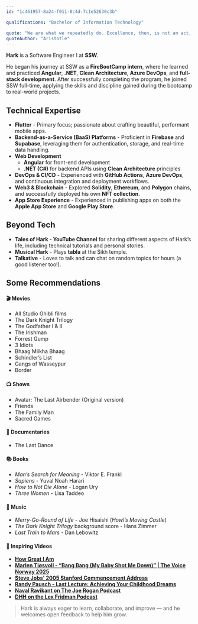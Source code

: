 ```yaml
---
id: "1c461957-8a24-f011-8c4d-7c1e52630c3b"

qualifications: "Bachelor of Information Technology"

quote: "We are what we repeatedly do. Excellence, then, is not an act, but a habit"
quoteAuthor: "Aristotle"
---
```



**Hark** is a Software Engineer I at **SSW**.

He began his journey at SSW as a **FireBootCamp intern**, where he learned and practiced **Angular**, **.NET**, **Clean Architecture**, **Azure DevOps**, and **full-stack development**. After successfully completing the program, he joined SSW full-time, applying the skills and discipline gained during the bootcamp to real-world projects.

## Technical Expertise
* **Flutter** - Primary focus; passionate about crafting beautiful, performant mobile apps.  
* **Backend-as-a-Service (BaaS) Platforms** - Proficient in **Firebase** and **Supabase**, leveraging them for authentication, storage, and real-time data handling.  
* **Web Development**  
  * **Angular** for front-end development  
  * **.NET (C#)** for backend APIs using **Clean Architecture** principles  
* **DevOps & CI/CD** - Experienced with **GitHub Actions**, **Azure DevOps**, and continuous integration and deployment workflows.  
* **Web3 & Blockchain** - Explored **Solidity**, **Ethereum**, and **Polygon** chains, and successfully deployed his own **NFT collection**.  
* **App Store Experience** - Experienced in publishing apps on both the **Apple App Store** and **Google Play Store**.  

## Beyond Tech
* **Tales of Hark - YouTube Channel** for sharing different aspects of Hark’s life, including technical tutorials and personal stories.  
* **Musical Hark** - Plays **tabla** at the Sikh temple.  
* **Talkative** - Loves to talk and can chat on random topics for hours (a good listener too!).  

## Some Recommendations
#### 🎬 Movies
* All Studio Ghibli films  
* The Dark Knight Trilogy  
* The Godfather I & II  
* The Irishman  
* Forrest Gump  
* 3 Idiots  
* Bhaag Milkha Bhaag  
* Schindler’s List  
* Gangs of Wasseypur  
* Border  

#### 📺 Shows
* Avatar: The Last Airbender (Original version)  
* Friends  
* The Family Man  
* Sacred Games  

#### 🎥 Documentaries
* The Last Dance  

#### 📚 Books
* *Man’s Search for Meaning* - Viktor E. Frankl  
* *Sapiens* - Yuval Noah Harari  
* *How to Not Die Alone* - Logan Ury  
* *Three Women* - Lisa Taddeo  

#### 🎵 Music
* *Merry-Go-Round of Life* - Joe Hisaishi (*Howl’s Moving Castle*)  
* *The Dark Knight Trilogy* background score - Hans Zimmer  
* *Last Train to Mars* - Dan Lebowitz  

#### 🌟 Inspiring Videos
* [**How Great I Am**](https://www.youtube.com/watch?v=V6xLYt265ZM)  
* [**Marlen Tjøsvoll - “Bang Bang (My Baby Shot Me Down)” | The Voice Norway 2025**](https://www.youtube.com/watch?v=kBjCp5LISuU)  
* [**Steve Jobs' 2005 Stanford Commencement Address**](https://www.youtube.com/watch?v=UF8uR6Z6KLc)  
* [**Randy Pausch - Last Lecture: Achieving Your Childhood Dreams**](https://www.youtube.com/watch?v=ji5_MqicxSo)  
* [**Naval Ravikant on The Joe Rogan Podcast**](https://www.youtube.com/watch?v=3qHkcs3kG44)  
* [**DHH on the Lex Fridman Podcast**](https://www.youtube.com/watch?v=vagyIcmIGOQ)  

> Hark is always eager to learn, collaborate, and improve — and he welcomes open feedback to help him grow.